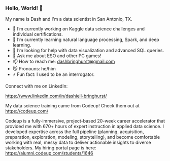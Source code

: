### Hello, World! 👋

My name is Dash and I'm a data scientist in San Antonio, TX.

- 🔭 I’m currently working on Kaggle data science challenges and individual certifications.
- 🌱 I’m currently learning natural language processing, Spark, and deep learning.
- 🤔 I’m looking for help with data visualization and advanced SQL queries.
- 👾 Ask me about ESO and other PC games!
- 📫 How to reach me: dashbringhurst@gmail.com
- 😼 Pronouns: he/him
- ⚡ Fun fact: I used to be an interrogator. 

Connect with me on LinkedIn:

https://www.linkedin.com/in/dashiell-bringhurst/

My data science training came from Codeup! Check them out at https://codeup.com/

Codeup is a fully-immersive, project-based 20-week career accelerator that provided me with 670+ hours of expert instruction in applied data science. I developed expertise across the full pipeline (planning, acquisition, preparation, exploration, modeling, storytelling), and become comfortable working with real, messy data to deliver actionable insights to diverse stakeholders. My hiring portal page is here: https://alumni.codeup.com/students/1646

